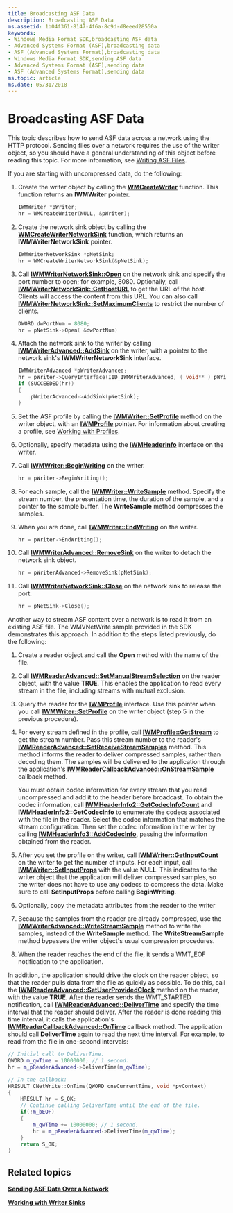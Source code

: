 ```yaml
---
title: Broadcasting ASF Data
description: Broadcasting ASF Data
ms.assetid: 1b04f361-8147-4f6a-8c9d-d8eeed28550a
keywords:
- Windows Media Format SDK,broadcasting ASF data
- Advanced Systems Format (ASF),broadcasting data
- ASF (Advanced Systems Format),broadcasting data
- Windows Media Format SDK,sending ASF data
- Advanced Systems Format (ASF),sending data
- ASF (Advanced Systems Format),sending data
ms.topic: article
ms.date: 05/31/2018
---
```


# Broadcasting ASF Data

This topic describes how to send ASF data across a network using the HTTP protocol. Sending files over a network requires the use of the writer object, so you should have a general understanding of this object before reading this topic. For more information, see [Writing ASF Files](writing-asf-files.md).

If you are starting with uncompressed data, do the following:

1.  Create the writer object by calling the [**WMCreateWriter**](/windows/desktop/api/Wmsdkidl/nf-wmsdkidl-wmcreatewriter) function. This function returns an **IWMWriter** pointer.
    ```C++
    IWMWriter *pWriter;
    hr = WMCreateWriter(NULL, &pWriter);
    ```

    

2.  Create the network sink object by calling the [**WMCreateWriterNetworkSink**](/windows/desktop/api/Wmsdkidl/nf-wmsdkidl-wmcreatewriternetworksink) function, which returns an **IWMWriterNetworkSink** pointer.
    ```C++
    IWMWriterNetworkSink *pNetSink;
    hr = WMCreateWriterNetworkSink(&pNetSink);
    ```

    

3.  Call [**IWMWriterNetworkSink::Open**](/windows/desktop/api/Wmsdkidl/nf-wmsdkidl-iwmwriternetworksink-open) on the network sink and specify the port number to open; for example, 8080. Optionally, call [**IWMWriterNetworkSink::GetHostURL**](/windows/desktop/api/Wmsdkidl/nf-wmsdkidl-iwmwriternetworksink-gethosturl) to get the URL of the host. Clients will access the content from this URL. You can also call [**IWMWriterNetworkSink::SetMaximumClients**](/windows/desktop/api/Wmsdkidl/nf-wmsdkidl-iwmwriternetworksink-setmaximumclients) to restrict the number of clients.
    ```C++
    DWORD dwPortNum = 8080;
    hr = pNetSink->Open( &dwPortNum)
    ```

    

4.  Attach the network sink to the writer by calling [**IWMWriterAdvanced::AddSink**](/windows/desktop/api/Wmsdkidl/nf-wmsdkidl-iwmwriteradvanced-addsink) on the writer, with a pointer to the network sink's **IWMWriterNetworkSink** interface.
    ```C++
    IWMWriterAdvanced *pWriterAdvanced;
    hr = pWriter->QueryInterface(IID_IWMWriterAdvanced, ( void** ) pWriterAdvanced );
    if (SUCCEEDED(hr))
    {
        pWriterAdvanced->AddSink(pNetSink);
    }
    ```

    

5.  Set the ASF profile by calling the [**IWMWriter::SetProfile**](/windows/desktop/api/Wmsdkidl/nf-wmsdkidl-iwmwriter-setprofile) method on the writer object, with an [**IWMProfile**](iwmprofile.md) pointer. For information about creating a profile, see [Working with Profiles](working-with-profiles.md).
6.  Optionally, specify metadata using the [**IWMHeaderInfo**](/windows/desktop/api/wmsdkidl/nn-wmsdkidl-iwmheaderinfo) interface on the writer.
7.  Call [**IWMWriter::BeginWriting**](/windows/desktop/api/Wmsdkidl/nf-wmsdkidl-iwmwriter-beginwriting) on the writer.
    ```C++
    hr = pWriter->BeginWriting();
    ```

    

8.  For each sample, call the [**IWMWriter::WriteSample**](/windows/desktop/api/Wmsdkidl/nf-wmsdkidl-iwmwriter-writesample) method. Specify the stream number, the presentation time, the duration of the sample, and a pointer to the sample buffer. The **WriteSample** method compresses the samples.
9.  When you are done, call [**IWMWriter::EndWriting**](/windows/desktop/api/Wmsdkidl/nf-wmsdkidl-iwmwriter-endwriting) on the writer.
    ```C++
    hr = pWriter->EndWriting();
    ```

    

10. Call [**IWMWriterAdvanced::RemoveSink**](/windows/desktop/api/Wmsdkidl/nf-wmsdkidl-iwmwriteradvanced-removesink) on the writer to detach the network sink object.
    ```C++
    hr = pWriterAdvanced->RemoveSink(pNetSink);
    ```

    

11. Call [**IWMWriterNetworkSink::Close**](/windows/desktop/api/Wmsdkidl/nf-wmsdkidl-iwmwriternetworksink-close) on the network sink to release the port.
    ```C++
    hr = pNetSink->Close();
    ```

    

Another way to stream ASF content over a network is to read it from an existing ASF file. The WMVNetWrite sample provided in the SDK demonstrates this approach. In addition to the steps listed previously, do the following:

1.  Create a reader object and call the **Open** method with the name of the file.
2.  Call [**IWMReaderAdvanced::SetManualStreamSelection**](/windows/desktop/api/Wmsdkidl/nf-wmsdkidl-iwmreaderadvanced-setmanualstreamselection) on the reader object, with the value **TRUE**. This enables the application to read every stream in the file, including streams with mutual exclusion.
3.  Query the reader for the [**IWMProfile**](iwmprofile.md) interface. Use this pointer when you call [**IWMWriter::SetProfile**](/windows/desktop/api/Wmsdkidl/nf-wmsdkidl-iwmwriter-setprofile) on the writer object (step 5 in the previous procedure).
4.  For every stream defined in the profile, call [**IWMProfile::GetStream**](/windows/desktop/api/Wmsdkidl/nf-wmsdkidl-iwmprofile-getstream) to get the stream number. Pass this stream number to the reader's [**IWMReaderAdvanced::SetReceiveStreamSamples**](/windows/desktop/api/Wmsdkidl/nf-wmsdkidl-iwmreaderadvanced-setreceivestreamsamples) method. This method informs the reader to deliver compressed samples, rather than decoding them. The samples will be delivered to the application through the application's [**IWMReaderCallbackAdvanced::OnStreamSample**](/windows/desktop/api/Wmsdkidl/nf-wmsdkidl-iwmreadercallbackadvanced-onstreamsample) callback method.

    You must obtain codec information for every stream that you read uncompressed and add it to the header before broadcast. To obtain the codec information, call [**IWMHeaderInfo2::GetCodecInfoCount**](/windows/desktop/api/Wmsdkidl/nf-wmsdkidl-iwmheaderinfo2-getcodecinfocount) and [**IWMHeaderInfo2::GetCodecInfo**](/windows/desktop/api/Wmsdkidl/nf-wmsdkidl-iwmheaderinfo2-getcodecinfo) to enumerate the codecs associated with the file in the reader. Select the codec information that matches the stream configuration. Then set the codec information in the writer by calling [**IWMHeaderInfo3::AddCodecInfo**](/windows/desktop/api/Wmsdkidl/nf-wmsdkidl-iwmheaderinfo3-addcodecinfo), passing the information obtained from the reader.

5.  After you set the profile on the writer, call [**IWMWriter::GetInputCount**](/windows/desktop/api/Wmsdkidl/nf-wmsdkidl-iwmwriter-getinputcount) on the writer to get the number of inputs. For each input, call [**IWMWriter::SetInputProps**](/windows/desktop/api/Wmsdkidl/nf-wmsdkidl-iwmwriter-setinputprops) with the value **NULL**. This indicates to the writer object that the application will deliver compressed samples, so the writer does not have to use any codecs to compress the data. Make sure to call **SetInputProps** before calling **BeginWriting**.
6.  Optionally, copy the metadata attributes from the reader to the writer
7.  Because the samples from the reader are already compressed, use the [**IWMWriterAdvanced::WriteStreamSample**](/windows/desktop/api/Wmsdkidl/nf-wmsdkidl-iwmwriteradvanced-writestreamsample) method to write the samples, instead of the **WriteSample** method. The **WriteStreamSample** method bypasses the writer object's usual compression procedures.
8.  When the reader reaches the end of the file, it sends a WMT\_EOF notification to the application.

In addition, the application should drive the clock on the reader object, so that the reader pulls data from the file as quickly as possible. To do this, call the [**IWMReaderAdvanced::SetUserProvidedClock**](/windows/desktop/api/Wmsdkidl/nf-wmsdkidl-iwmreaderadvanced-setuserprovidedclock) method on the reader, with the value **TRUE**. After the reader sends the WMT\_STARTED notification, call [**IWMReaderAdvanced::DeliverTime**](/windows/desktop/api/Wmsdkidl/nf-wmsdkidl-iwmreaderadvanced-delivertime) and specify the time interval that the reader should deliver. After the reader is done reading this time interval, it calls the application's [**IWMReaderCallbackAdvanced::OnTime**](/windows/desktop/api/Wmsdkidl/nf-wmsdkidl-iwmreadercallbackadvanced-ontime) callback method. The application should call **DeliverTime** again to read the next time interval. For example, to read from the file in one-second intervals:


```C++
// Initial call to DeliverTime.
QWORD m_qwTime = 10000000; // 1 second.
hr = m_pReaderAdvanced->DeliverTime(m_qwTime);

// In the callback:
HRESULT CNetWrite::OnTime(QWORD cnsCurrentTime, void *pvContext)
{
    HRESULT hr = S_OK;
    // Continue calling DeliverTime until the end of the file.
    if(!m_bEOF)
    {
        m_qwTime += 10000000; // 1 second.
        hr = m_pReaderAdvanced->DeliverTime(m_qwTime);
    }
    return S_OK;
}
```



## Related topics

<dl> <dt>

[**Sending ASF Data Over a Network**](sending-asf-data-over-a-network.md)
</dt> <dt>

[**Working with Writer Sinks**](working-with-writer-sinks.md)
</dt> </dl>

 

 




